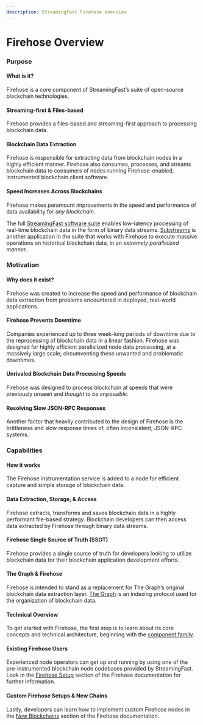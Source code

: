 ```yaml
---
description: StreamingFast Firehose overview
---
```


# Firehose Overview

### Purpose

#### What is it?

Firehose is a core component of StreamingFast’s suite of open-source blockchain technologies.

#### Streaming-first & Files-based

Firehose provides a files-based and streaming-first approach to processing blockchain data.&#x20;

#### Blockchain Data Extraction

Firehose is responsible for extracting data from blockchain nodes in a highly efficient manner. Firehose also consumes, processes, and streams blockchain data to consumers of nodes running Firehose-enabled, instrumented blockchain client software.

#### Speed Increases Across Blockchains

Firehose makes paramount improvements in the speed and performance of data availability for _any blockchain_.

The full [StreamingFast software suite](https://github.com/streamingfast) enables low-latency processing of real-time blockchain data in the form of binary data streams. [Substreams](https://substreams.streamingfast.io/) is another application in the suite that works with Firehose to execute massive operations on historical blockchain data, in an _extremely parallelized manner_.

### Motivation

#### Why does it exist?

Firehose was created to increase the speed and performance of blockchain data extraction from problems encountered in deployed, real-world applications.&#x20;

#### Firehose Prevents Downtime

Companies experienced up to three week-long periods of downtime due to the reprocessing of blockchain data in a linear fashion. Firehose was designed for highly efficient parallelized node data processing, at a massively large scale, circumventing these unwanted and problematic downtimes.

#### Unrivaled Blockchain Data Processing Speeds

Firehose was designed to process blockchain at speeds that were previously unseen and _thought to be impossible_.&#x20;

#### Resolving Slow JSON-RPC Responses

Another factor that heavily contributed to the design of Firehose is the brittleness and slow response times of, often inconsistent, JSON-RPC systems.

### Capabilities

#### How it works

The Firehose instrumentation service is added to a node for efficient capture and simple storage of blockchain data.&#x20;

#### Data Extraction, Storage, & Access

Firehose extracts, transforms and saves blockchain data in a highly performant file-based strategy. Blockchain developers can then access data extracted by Firehose through binary data streams.

#### Firehose Single Source of Truth (SSOT)

Firehose provides a single source of truth for developers looking to utilize blockchain data for their blockchain application development efforts.

#### The Graph & Firehose

Firehose is intended to stand as a replacement for The Graph’s original blockchain data extraction layer. [The Graph](https://thegraph.com/) is an indexing protocol used for the organization of blockchain data.

#### Technical Overview

To get started with Firehose, the first step is to learn about its core concepts and technical architecture, beginning with the [component family](https://firehose.streamingfast.io/concepts-and-architeceture/components).&#x20;

#### Existing Firehose Users

Experienced node operators can get up and running by using one of the pre-instrumented blockchain node codebases provided by StreamingFast. Look in the [Firehose Setup](https://firehose.streamingfast.io/firehose-setup/setup) section of the Firehose documentation for further information.

#### Custom Firehose Setups & New Chains

Lastly, developers can learn how to implement custom Firehose nodes in the [New Blockchains](https://firehose.streamingfast.io/integrate-new-chains/new-blockchains) section of the Firehose documentation.
